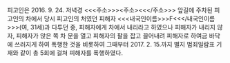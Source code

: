 피고인은 2016. 9. 24. 저녁경 <<<주소>>><주소><<</주소>>> 앞길에 주차된 피고인의 차에서 당시 피고인의 처였던 피해자 <<<내국인이름>>>F<<</내국인이름>>>(여, 31세)과 다투던 중, 피해자에게 차에서 내리라고 하였으나 피해자가 내리지 않자, 피해자가 앉은 쪽 차 문을 열고 피해자의 팔을 잡고 끌어내려 피해자로 하여금 바닥에 쓰러지게 하여 폭행한 것을 비롯하여 그때부터 2017. 2. 15.까지 별지 범죄일람표 기재와 같이 총 5회에 걸쳐 피해자를 폭행하였다.